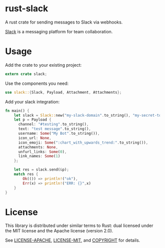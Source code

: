 # rust-slack

A rust crate for sending messages to Slack via webhooks.

[Slack](https://slack.com/) is a messaging platform for team collaboration.

# Usage

Add the crate to your existing project:

```rust
extern crate slack;
```

Use the components you need:

```rust
use slack::{Slack, Payload, Attachment, Attachments};
```


Add your slack integration:

```rust
fn main() {
    let slack = Slack::new("my-slack-domain".to_string(), "my-secret-token-1234".to_string());
    let p = Payload {
      channel: "#testing".to_string(),
      text: "test message".to_string(),
      username: Some("My Bot".to_string()),
      icon_url: None,
      icon_emoji: Some(":chart_with_upwards_trend:".to_string()),
      attachments: None,
      unfurl_links: Some(0),
      link_names: Some(1)
    };

    let res = slack.send(&p);
    match res {
        Ok(()) => println!("ok"),
        Err(x) => println!("ERR: {}",x)
    }
}
```

# License

This library is distributed under similar terms to Rust: dual licensed under the MIT license and the Apache license (version 2.0).

See [LICENSE-APACHE](LICENSE-APACHE), [LICENSE-MIT](LICENSE-MIT), and [COPYRIGHT](COPYRIGHT) for details.

